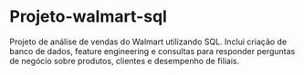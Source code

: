 # Projeto-walmart-sql
Projeto de análise de vendas do Walmart utilizando SQL. Inclui criação de banco de dados, feature engineering e consultas para responder perguntas de negócio sobre produtos, clientes e desempenho de filiais.
